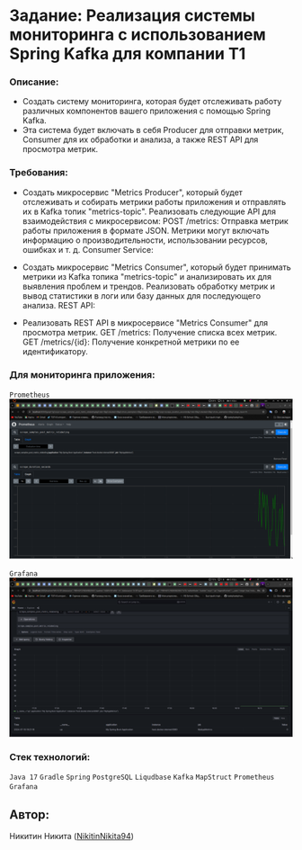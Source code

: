 # Задание: Реализация системы мониторинга с использованием Spring Kafka для компании T1

### Описание:

- Создать систему мониторинга, которая будет отслеживать работу различных компонентов вашего приложения с помощью Spring
  Kafka.
- Эта система будет включать в себя Producer для отправки метрик, Consumer для их обработки и анализа, а также REST API
  для просмотра метрик.

### Требования:

- Создать микросервис "Metrics Producer", который будет отслеживать и собирать метрики работы приложения и отправлять их
  в Kafka топик "metrics-topic".
  Реализовать следующие API для взаимодействия с микросервисом:
  POST /metrics: Отправка метрик работы приложения в формате JSON. Метрики могут включать информацию о
  производительности, использовании ресурсов, ошибках и т. д.
  Consumer Service:

- Создать микросервис "Metrics Consumer", который будет принимать метрики из Kafka топика "metrics-topic" и
  анализировать их для выявления проблем и трендов.
  Реализовать обработку метрик и вывод статистики в логи или базу данных для последующего анализа.
  REST API:

- Реализовать REST API в микросервисе "Metrics Consumer" для просмотра метрик.
  GET /metrics: Получение списка всех метрик.
  GET /metrics/{id}: Получение конкретной метрики по ее идентификатору.

### Для мониторинга приложения:

`Prometheus`
![Prometheus.png](img/prometheus.png)

`Grafana`
![Grafana.png](img/grafana.png)

### Стек технологий:

`Java 17` `Gradle` `Spring` `PostgreSQL` `Liqudbase` `Kafka` `MapStruct` `Prometheus` `Grafana`

## Автор:<br>

Никитин Никита ([NikitinNikita94](https://github.com/NikitinNikita94))<br>
